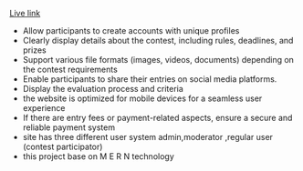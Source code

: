 [Live link](https://contest-site-d88b9.web.app/)
* Allow participants to create accounts with unique profiles
* Clearly display details about the contest, including rules, deadlines, and prizes
* Support various file formats (images, videos, documents) depending on the contest requirements
* Enable participants to share their entries on social media platforms.
* Display the evaluation process and criteria
*  the website is optimized for mobile devices for a seamless user experience
* If there are entry fees or payment-related aspects, ensure a secure and reliable payment system
* site has three different user system admin,moderator ,regular user (contest participator)
* this project base on M E R N technology 
